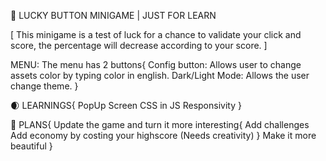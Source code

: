 🐢 LUCKY BUTTON MINIGAME | JUST FOR LEARN

[ This minigame is a test of luck for a chance to validate your click
and score, the percentage will decrease according to your score.   ]


MENU: The menu has 2 buttons{
  Config button: Allows user to change assets color by typing color in
  english. 
  Dark/Light Mode: Allows the user change theme. 
}

🌒 LEARNINGS{
PopUp Screen
CSS in JS
Responsivity
}

🦎 PLANS{
Update the game and turn it more interesting{
  Add challenges
  Add economy by costing your highscore
  (Needs creativity)
  }
Make it more beautiful
}
